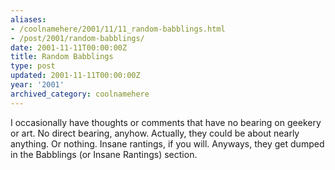 ```yaml
---
aliases:
- /coolnamehere/2001/11/11_random-babblings.html
- /post/2001/random-babblings/
date: 2001-11-11T00:00:00Z
title: Random Babblings
type: post
updated: 2001-11-11T00:00:00Z
year: '2001'
archived_category: coolnamehere
---
```

<!--more-->
I occasionally have thoughts or comments that have no bearing on geekery or 
art. No direct bearing, anyhow. Actually, they could be about nearly 
anything.  Or nothing. Insane rantings, if you will. Anyways, they get dumped 
in the Babblings (or Insane Rantings) section.


